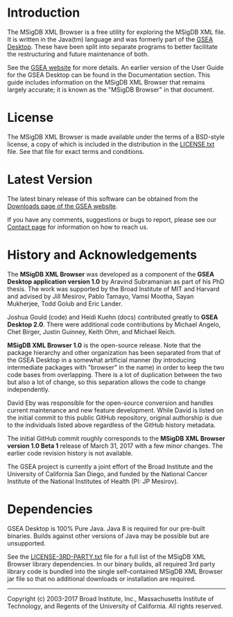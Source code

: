 #  Introduction

The MSigDB XML Browser is a free utility for exploring the MSigDB XML file.  It is written in the Java(tm) language and was formerly part of the [GSEA Desktop](https://github.com/GSEA-MSigDB/gsea-desktop).  These have been split into separate programs to better facilitate the restructuring and future maintenance of both.   

See the [GSEA website](http://www.gsea-msigdb.org) for more details.  An earlier version of the User Guide for the GSEA Desktop can be found in the Documentation section.  This guide includes information on the MSigDB XML Browser that remains largely accurate; it is known as the "MSigDB Browser" in that document.

# License

The MSigDB XML Browser is made available under the terms of a BSD-style license, a copy of which is included in the distribution in the [LICENSE.txt](LICENSE.txt) file.  See that file for exact terms and conditions.

#  Latest Version
The latest binary release of this software can be obtained from the [Downloads page of the GSEA website](http://www.gsea-msigdb.org/gsea/downloads.jsp).

If you have any comments, suggestions or bugs to report, please see our [Contact page](http://www.gsea-msigdb.org/gsea/contact.jsp) for information on how to reach us.

# History and Acknowledgements

The **MSigDB XML Browser** was developed as a component of the **GSEA Desktop application version 1.0** by Aravind Subramanian as part of his PhD thesis.  The work was supported by the Broad Institute of MIT and Harvard and advised by Jill Mesirov, Pablo Tamayo, Vamsi Mootha, Sayan Mukherjee, Todd Golub and Eric Lander.

Joshua Gould (code) and Heidi Kuehn (docs) contributed greatly to **GSEA Desktop 2.0**.  There were additional code contributions by Michael Angelo, Chet Birger, Justin Guinney, Keith Ohm, and Michael Reich.  

**MSigDB XML Browser 1.0** is the open-source release.  Note that the package hierarchy and other organization has been separated from that of the GSEA Desktop in a somewhat artificial manner (by introducing intermediate packages with "browser" in the name) in order to keep the two code bases from overlapping.  There is a lot of duplication between the two but also a lot of change, so this separation allows the code to change independently.

David Eby was responsible for the open-source conversion and handles current maintenance and new feature development.  While David is listed on the initial commit to this public GitHub repository, original authorship is due to the individuals listed above regardless of the GitHub history metadata.

The initial GitHub commit roughly corresponds to the **MSigDB XML Browser version 1.0 Beta 1** release of March 31, 2017 with a few minor changes. The earlier code revision history is not available.

The GSEA project is currently a joint effort of the Broad Institute and the University of California San Diego, and funded by the National Cancer Institute of the National Institutes of Health (PI: JP Mesirov).

# Dependencies

GSEA Desktop is 100% Pure Java.  Java 8 is required for our pre-built binaries.  Builds against other versions of Java may be possible but are unsupported.

See the [LICENSE-3RD-PARTY.txt](LICENSE-3RD-PARTY.txt) file for a full list of the MSigDB XML Browser library dependencies.  In our binary builds, all required 3rd party library code is bundled into the single self-contained MSigDB XML Browser jar file so that no additional downloads or installation are required. 

------
Copyright (c) 2003-2017 Broad Institute, Inc., Massachusetts Institute of Technology, and Regents of the University of California.  All rights reserved.
